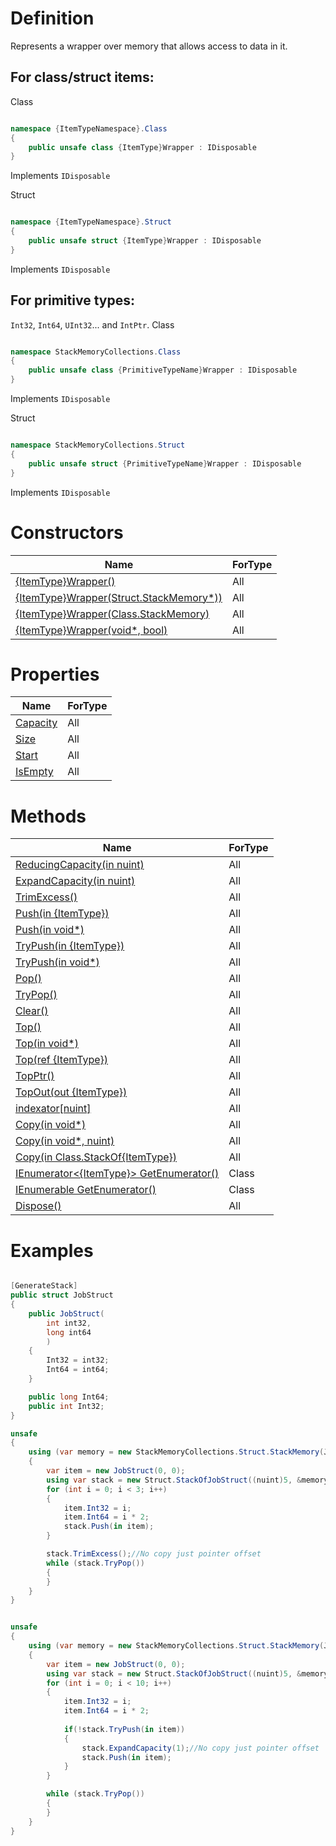 # Definition
Represents a wrapper over memory that allows access to data in it.

## For class/struct items:
Class
```C#

namespace {ItemTypeNamespace}.Class
{
    public unsafe class {ItemType}Wrapper : IDisposable
}

```
Implements
`IDisposable`

Struct
```C#

namespace {ItemTypeNamespace}.Struct
{
    public unsafe struct {ItemType}Wrapper : IDisposable
}

```
Implements
`IDisposable`

## For primitive types:
`Int32`, `Int64`, `UInt32`... and `IntPtr`.
Class
```C#

namespace StackMemoryCollections.Class
{
    public unsafe class {PrimitiveTypeName}Wrapper : IDisposable
}

```
Implements
`IDisposable`

Struct
```C#

namespace StackMemoryCollections.Struct
{
    public unsafe struct {PrimitiveTypeName}Wrapper : IDisposable
}

```
Implements
`IDisposable`

# Constructors

| Name | ForType |
| ------------- | ------------- |
| [{ItemType}Wrapper()](https://github.com/SoftStoneDevelop/StackMemoryCollections/blob/main/Documentation/Wrapper/Constructor1.md)  | All |
| [{ItemType}Wrapper(Struct.StackMemory*))](https://github.com/SoftStoneDevelop/StackMemoryCollections/blob/main/Documentation/Wrapper/Constructor2.md)  | All |
| [{ItemType}Wrapper(Class.StackMemory)](https://github.com/SoftStoneDevelop/StackMemoryCollections/blob/main/Documentation/Wrapper/Constructor3.md)  | All |
| [{ItemType}Wrapper(void*, bool)](https://github.com/SoftStoneDevelop/StackMemoryCollections/blob/main/Documentation/Stack/Constructor4.md)  | All |

# Properties

| Name | ForType |
| ------------- | ------------- |
| [Capacity](https://github.com/SoftStoneDevelop/StackMemoryCollections/blob/main/Documentation/Stack/Capacity.md)  | All |
| [Size](https://github.com/SoftStoneDevelop/StackMemoryCollections/blob/main/Documentation/Stack/Size.md)  | All |
| [Start](https://github.com/SoftStoneDevelop/StackMemoryCollections/blob/main/Documentation/Stack/Start.md) | All |
| [IsEmpty](https://github.com/SoftStoneDevelop/StackMemoryCollections/blob/main/Documentation/Stack/IsEmpty.md)  | All |

# Methods

| Name | ForType |
| ------------- | ------------- |
| [ReducingCapacity(in nuint)](https://github.com/SoftStoneDevelop/StackMemoryCollections/blob/main/Documentation/Stack/ReducingCapacity.md)  | All |
| [ExpandCapacity(in nuint)](https://github.com/SoftStoneDevelop/StackMemoryCollections/blob/main/Documentation/Stack/ExpandCapacity.md)  | All |
| [TrimExcess()](https://github.com/SoftStoneDevelop/StackMemoryCollections/blob/main/Documentation/Stack/TrimExcess.md)  | All |
| [Push(in {ItemType})](https://github.com/SoftStoneDevelop/StackMemoryCollections/blob/main/Documentation/Stack/Push.md)  | All |
| [Push(in void*)](https://github.com/SoftStoneDevelop/StackMemoryCollections/blob/main/Documentation/Stack/PushPtr.md)  | All |
| [TryPush(in {ItemType})](https://github.com/SoftStoneDevelop/StackMemoryCollections/blob/main/Documentation/Stack/TryPush.md)  | All |
| [TryPush(in void*)](https://github.com/SoftStoneDevelop/StackMemoryCollections/blob/main/Documentation/Stack/TryPushPtr.md)  | All |
| [Pop()](https://github.com/SoftStoneDevelop/StackMemoryCollections/blob/main/Documentation/Stack/Pop.md)  | All |
| [TryPop()](https://github.com/SoftStoneDevelop/StackMemoryCollections/blob/main/Documentation/Stack/TryPop.md)  | All |
| [Clear()](https://github.com/SoftStoneDevelop/StackMemoryCollections/blob/main/Documentation/Stack/Clear.md)  | All |
| [Top()](https://github.com/SoftStoneDevelop/StackMemoryCollections/blob/main/Documentation/Stack/Top.md)  | All |
| [Top(in void*)](https://github.com/SoftStoneDevelop/StackMemoryCollections/blob/main/Documentation/Stack/TopInPtr.md)  | All |
| [Top(ref {ItemType})](https://github.com/SoftStoneDevelop/StackMemoryCollections/blob/main/Documentation/Stack/TopRef.md)  | All |
| [TopPtr()](https://github.com/SoftStoneDevelop/StackMemoryCollections/blob/main/Documentation/Stack/TopPtr.md)  | All |
| [TopOut(out {ItemType})](https://github.com/SoftStoneDevelop/StackMemoryCollections/blob/main/Documentation/Stack/TopOut.md)  | All |
| [indexator[nuint]](https://github.com/SoftStoneDevelop/StackMemoryCollections/blob/main/Documentation/Stack/indexator.md)  | All |
| [Copy(in void*)](https://github.com/SoftStoneDevelop/StackMemoryCollections/blob/main/Documentation/Stack/Copy.md)  | All |
| [Copy(in void*, nuint)](https://github.com/SoftStoneDevelop/StackMemoryCollections/blob/main/Documentation/Stack/CopyCount.md)  | All |
| [Copy(in Class.StackOf{ItemType})](https://github.com/SoftStoneDevelop/StackMemoryCollections/blob/main/Documentation/Stack/CopyToStack.md)  | All |
| [IEnumerator<{ItemType}> GetEnumerator()](https://github.com/SoftStoneDevelop/StackMemoryCollections/blob/main/Documentation/Stack/GetEnumeratorItemType.md)  | Class |
| [IEnumerable GetEnumerator()](https://github.com/SoftStoneDevelop/StackMemoryCollections/blob/main/Documentation/Stack/GetEnumerator.md)  | Class |
| [Dispose()](https://github.com/SoftStoneDevelop/StackMemoryCollections/blob/main/Documentation/Stack/Dispose.md)  | All |

# Examples

```C#

[GenerateStack]
public struct JobStruct
{
    public JobStruct(
        int int32,
        long int64
        )
    {
        Int32 = int32;
        Int64 = int64;
    }

    public long Int64;
    public int Int32;
}

unsafe
{
    using (var memory = new StackMemoryCollections.Struct.StackMemory(JobStructHelper.SizeOf * (nuint)5))
    {
        var item = new JobStruct(0, 0);
        using var stack = new Struct.StackOfJobStruct((nuint)5, &memory);
        for (int i = 0; i < 3; i++)
        {
            item.Int32 = i;
            item.Int64 = i * 2;
            stack.Push(in item);
        }

        stack.TrimExcess();//No copy just pointer offset
        while (stack.TryPop())
        {
        }
    }
}

```

```C#

unsafe
{
    using (var memory = new StackMemoryCollections.Struct.StackMemory(JobStructHelper.SizeOf * (nuint)10))
    {
        var item = new JobStruct(0, 0);
        using var stack = new Struct.StackOfJobStruct((nuint)5, &memory);
        for (int i = 0; i < 10; i++)
        {
            item.Int32 = i;
            item.Int64 = i * 2;
            
            if(!stack.TryPush(in item))
            {
                stack.ExpandCapacity(1);//No copy just pointer offset
                stack.Push(in item);
            }
        }

        while (stack.TryPop())
        {
        }
    }
}

```
